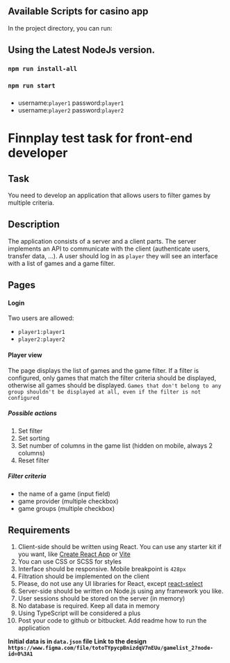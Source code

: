 
## Available Scripts for casino app
In the project directory, you can run:

## Using the Latest NodeJs version.
### `npm run install-all`
### `npm run start`

### 
- username:`player1` password:`player1`
- username:`player2` password:`player2`

# Finnplay test task for front-end developer

## Task
You need to develop an application that allows users to filter games by multiple criteria.

## Description
The application consists of a server and a client parts. The server implements an API to communicate with the client (authenticate users, transfer data, ...).
A user should log in as `player` they will see an interface with a list of games and a game filter.

## Pages
#### Login
Two users are allowed:
- `player1:player1`
- `player2:player2`

#### Player view
The page displays the list of games and the game filter. If a filter is configured, only games that match the filter criteria should be displayed, otherwise all games should be displayed. `Games that don't belong to any group shouldn't be displayed at all, even if the filter is not configured`

##### Possible actions
1. Set filter
2. Set sorting
3. Set number of columns in the game list (hidden on mobile, always 2 columns)
4. Reset filter

##### Filter criteria
- the name of a game (input field)
- game provider (multiple checkbox)
- game groups (multiple checkbox)

## Requirements
1. Client-side should be written using React. You can use any starter kit if you want, like [Create React App](https://create-react-app.dev/) or [Vite](https://vitejs.dev/)
2. You can use CSS or SCSS for styles
3. Interface should be responsive. Mobile breakpoint is `428px`
4. Filtration should be implemented on the client
5. Please, do not use any UI libraries for React, except [react-select](https://react-select.com/)
6. Server-side should be written on Node.js using any framework you like.
7. User sessions should be stored on the server (in memory)
9. No database is required. Keep all data in memory
10. Using TypeScript will be considered a plus
11. Post your code to github or bitbucket. Add readme how to run the application


**Initial data is in `data.json` file**
**Link to the design `https://www.figma.com/file/totoTYpycpBnizdqV7nEUu/gamelist_2?node-id=0%3A1`**
